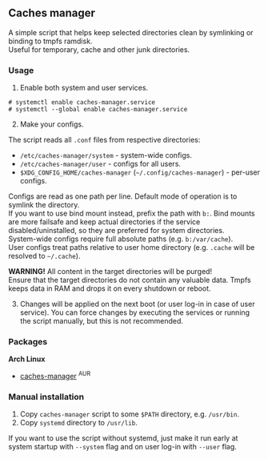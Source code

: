 ## Caches manager

A simple script that helps keep selected directories clean by symlinking or binding to tmpfs ramdisk.  
Useful for temporary, cache and other junk directories.  

### Usage

1. Enable both system and user services.

```
# systemctl enable caches-manager.service
# systemctl --global enable caches-manager.service
```

2. Make your configs.

The script reads all `.conf` files from respective directories:  
- `/etc/caches-manager/system` - system-wide configs.
- `/etc/caches-manager/user` - configs for all users.
- `$XDG_CONFIG_HOME/caches-manager` (`~/.config/caches-manager`) - per-user configs.

Configs are read as one path per line. Default mode of operation is to symlink the directory.  
If you want to use bind mount instead, prefix the path with `b:`. Bind mounts are more failsafe and keep actual directories if the service disabled/uninstalled, so they are preferred for system directories.  
System-wide configs require full absolute paths (e.g. `b:/var/cache`).  
User configs treat paths relative to user home directory (e.g. `.cache` will be resolved to `~/.cache`).  

**WARNING!** All content in the target directories will be purged!  
Ensure that the target directories do not contain any valuable data. Tmpfs keeps data in RAM and drops it on every shutdown or reboot.  

3. Changes will be applied on the next boot (or user log-in in case of user service). You can force changes by executing the services or running the script manually, but this is not recommended.

### Packages

**Arch Linux**
- [caches-manager](https://aur.archlinux.org/packages/caches-manager) <sup>AUR</sup>

### Manual installation

1. Copy `caches-manager` script to some `$PATH` directory, e.g. `/usr/bin`.
2. Copy `systemd` directory to `/usr/lib`.

If you want to use the script without systemd, just make it run early at system startup with `--system` flag and on user log-in with `--user` flag.
